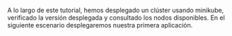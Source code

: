 A lo largo de este tutorial, hemos desplegado un clúster usando minikube, verificado la versión desplegada y consultado los nodos disponibles. En el siguiente escenario desplegaremos nuestra primera aplicación.